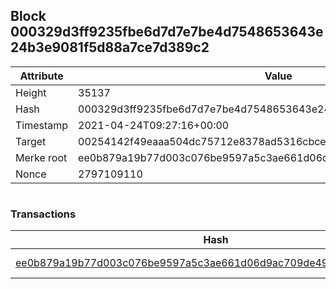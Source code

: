 ## Block 000329d3ff9235fbe6d7d7e7be4d7548653643e24b3e9081f5d88a7ce7d389c2

Attribute | Value
--- | ---
Height | 35137
Hash | 000329d3ff9235fbe6d7d7e7be4d7548653643e24b3e9081f5d88a7ce7d389c2
Timestamp | 2021-04-24T09:27:16+00:00
Target | 00254142f49eaaa504dc75712e8378ad5316cbcead634704b3734b6271167cc4
Merke root | ee0b879a19b77d003c076be9597a5c3ae661d06d9ac709de49bd61ab6445d94d
Nonce | 2797109110

```

```

### Transactions

Hash | Amount
--- | ---
[ee0b879a19b77d003c076be9597a5c3ae661d06d9ac709de49bd61ab6445d94d](ee0b879a19b77d003c076be9597a5c3ae661d06d9ac709de49bd61ab6445d94d.md) | 10.00000000 SKEPTI 

